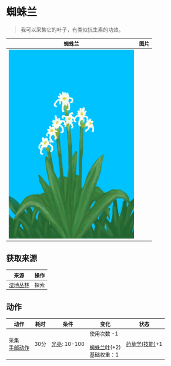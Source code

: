 # 蜘蛛兰  
> 我可以采集它的叶子，有类似抗生素的功效。  
  
  蜘蛛兰  |   图片   
 ----  |  ----:   
   |  ![](Sprite/SpiderLily.png)   
  
## 获取来源  
来源  |  操作  
----  |  ----  
[湿地丛林](Wetlands.md)  |  探索  
## 动作  
动作  |  耗时  |  条件  |  变化  |  状态  
----  |  ----  |  ----  |  ----  |  ----  
采集<br>[手部动作](HandAction.md)  |  30分  |  [光亮](Light.md): 10-100  |  使用次数  -1<br><br>[蜘蛛兰叶](SpiderLilyLeaves.md)(+2)<br>基础权重：1<br>  |  [药草学(技能)](Skill_Herbology.md)+1  
